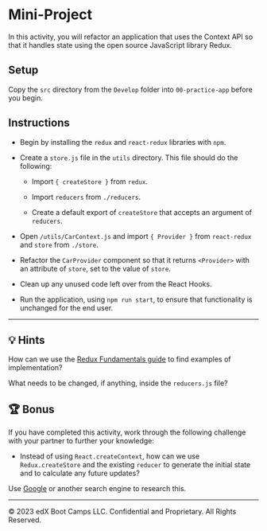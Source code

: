 # Mini-Project

In this activity, you will refactor an application that uses the Context API so that it handles state using the open source JavaScript library Redux.

## Setup

Copy the `src` directory from the `Develop` folder into `00-practice-app` before you begin.

## Instructions

* Begin by installing the `redux` and `react-redux` libraries with `npm`.

* Create a `store.js` file in the `utils` directory. This file should do the following:

  * Import `{ createStore }` from `redux`.

  * Import `reducers` from `./reducers`.

  * Create a default export of `createStore` that accepts an argument of `reducers`.

* Open `/utils/CarContext.js` and import `{ Provider }` from `react-redux` and `store` from `./store`.

* Refactor the `CarProvider` component so that it returns `<Provider>` with an attribute of `store`, set to the value of `store`.

* Clean up any unused code left over from the React Hooks.

* Run the application, using `npm run start`, to ensure that functionality is unchanged for the end user.

---

## 💡 Hints

How can we use the [Redux Fundamentals guide](https://redux.js.org/tutorials/fundamentals/part-1-overview) to find examples of implementation?

What needs to be changed, if anything, inside the `reducers.js` file?

## 🏆 Bonus

If you have completed this activity, work through the following challenge with your partner to further your knowledge:

* Instead of using `React.createContext`, how can we use `Redux.createStore` and the existing `reducer` to generate the initial state and to calculate any future updates?

Use [Google](https://www.google.com) or another search engine to research this.

---
© 2023 edX Boot Camps LLC. Confidential and Proprietary. All Rights Reserved.
